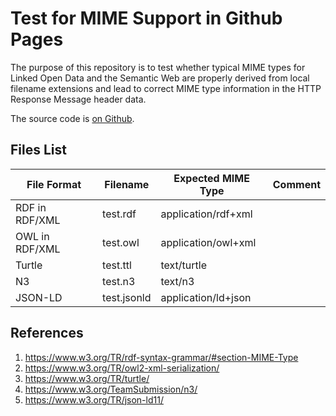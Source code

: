 # Test for MIME Support in Github Pages

The purpose of this repository is to test whether typical MIME types for Linked Open Data and the Semantic Web are properly derived from local filename extensions and lead to correct MIME type information in the HTTP Response Message header data.

The source code is [on Github](https://github.com/mfhepp/test_mime_types).

## Files List

|File Format|Filename|Expected MIME Type|Comment|
|---|---|---|---|
|RDF in RDF/XML | test.rdf | application/rdf+xml  |   |
|OWL in RDF/XML | test.owl | application/owl+xml  |   |
|Turtle         | test.ttl | text/turtle |   |
|N3             | test.n3 | text/n3 |   |
|JSON-LD        | test.jsonld | application/ld+json  |   |


## References
1. https://www.w3.org/TR/rdf-syntax-grammar/#section-MIME-Type
2. https://www.w3.org/TR/owl2-xml-serialization/
3. https://www.w3.org/TR/turtle/
4. https://www.w3.org/TeamSubmission/n3/
5. https://www.w3.org/TR/json-ld11/
